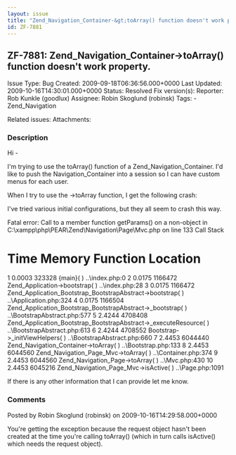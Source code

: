```yaml
---
layout: issue
title: "Zend_Navigation_Container-&gt;toArray() function doesn't work property."
id: ZF-7881
---
```


ZF-7881: Zend\_Navigation\_Container->toArray() function doesn't work property.
-------------------------------------------------------------------------------

 Issue Type: Bug Created: 2009-09-18T06:36:56.000+0000 Last Updated: 2009-10-16T14:30:01.000+0000 Status: Resolved Fix version(s): 
 Reporter:  Rob Kunkle (goodlux)  Assignee:  Robin Skoglund (robinsk)  Tags: - Zend\_Navigation
 
 Related issues: 
 Attachments: 
### Description

Hi -

I'm trying to use the toArray() function of a Zend\_Navigation\_Container. I'd like to push the Navigation\_Container into a session so I can have custom menus for each user.

When I try to use the ->toArray function, I get the following crash:

I've tried various initial configurations, but they all seem to crash this way.

Fatal error: Call to a member function getParams() on a non-object in C:\\xampp\\php\\PEAR\\Zend\\Navigation\\Page\\Mvc.php on line 133 Call Stack

Time Memory Function Location
=============================

1 0.0003 323328 {main}( ) ..\\index.php:0 2 0.0175 1166472 Zend\_Application->bootstrap( ) ..\\index.php:28 3 0.0175 1166472 Zend\_Application\_Bootstrap\_BootstrapAbstract->bootstrap( ) ..\\Application.php:324 4 0.0175 1166504 Zend\_Application\_Bootstrap\_BootstrapAbstract->\_bootstrap( ) ..\\BootstrapAbstract.php:577 5 2.4244 4708408 Zend\_Application\_Bootstrap\_BootstrapAbstract->\_executeResource( ) ..\\BootstrapAbstract.php:613 6 2.4244 4708552 Bootstrap->\_initViewHelpers( ) ..\\BootstrapAbstract.php:660 7 2.4453 6044440 Zend\_Navigation\_Container->toArray( ) ..\\Bootstrap.php:133 8 2.4453 6044560 Zend\_Navigation\_Page\_Mvc->toArray( ) ..\\Container.php:374 9 2.4453 6044560 Zend\_Navigation\_Page->toArray( ) ..\\Mvc.php:430 10 2.4453 6045216 Zend\_Navigation\_Page\_Mvc->isActive( ) ..\\Page.php:1091

If there is any other information that I can provide let me know.

 

 

### Comments

Posted by Robin Skoglund (robinsk) on 2009-10-16T14:29:58.000+0000

You're getting the exception because the request object hasn't been created at the time you're calling toArray() (which in turn calls isActive() which needs the request object).

 

 